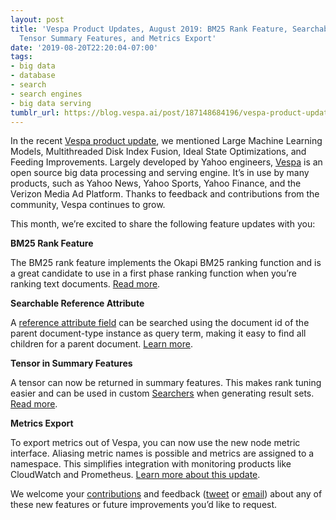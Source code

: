 ```yaml
---
layout: post
title: 'Vespa Product Updates, August 2019: BM25 Rank Feature, Searchable Parent References,
  Tensor Summary Features, and Metrics Export'
date: '2019-08-20T22:20:04-07:00'
tags:
- big data
- database
- search
- search engines
- big data serving
tumblr_url: https://blog.vespa.ai/post/187148684196/vespa-product-updates-august-2019-bm25-rank
---
```

In the recent [Vespa product update](https://blog.vespa.ai/2019-05-31-vespa-product-updates-may-2019-deploy-large/), we mentioned Large Machine Learning Models, Multithreaded Disk Index Fusion, Ideal State Optimizations, and Feeding Improvements. Largely developed by Yahoo engineers, [Vespa](https://github.com/vespa-engine/vespa) is an open source big data processing and serving engine. It’s in use by many products, such as Yahoo News, Yahoo Sports, Yahoo Finance, and the Verizon Media Ad Platform. Thanks to feedback and contributions from the community, Vespa continues to grow.

This month, we’re excited to share the following feature updates with you:

**BM25 Rank Feature**

The BM25 rank feature implements the Okapi BM25 ranking function and is a great candidate to use in a first phase ranking function when you’re ranking text documents. [Read more](https://docs.vespa.ai/documentation/reference/bm25.html).

**Searchable Reference Attribute**

A [reference attribute field](https://docs.vespa.ai/documentation/reference/search-definitions-reference.html#type:reference) can be searched using the document id of the parent document-type instance as query term, making it easy to find all children for a parent document. [Learn more](https://docs.vespa.ai/documentation/parent-child.html).

**Tensor in Summary Features**

A tensor can now be returned in summary features. This makes rank tuning easier and can be used in custom [Searchers](https://docs.vespa.ai/documentation/searcher-development.html) when generating result sets. [Read more](https://docs.vespa.ai/documentation/ranking.html#summary-features-getting-match-information-in-the-results).

**Metrics Export**

To export metrics out of Vespa, you can now use the new node metric interface. Aliasing metric names is possible and metrics are assigned to a namespace. This simplifies integration with monitoring products like CloudWatch and Prometheus. [Learn more about this update](https://docs.vespa.ai/documentation/reference/metrics.html).

We welcome your [contributions](https://github.com/vespa-engine/vespa/blob/master/CONTRIBUTING.md) and feedback ([tweet](https://twitter.com/vespaengine) or [email](mailto:info@vespa.ai)) about any of these new features or future improvements you’d like to request.

